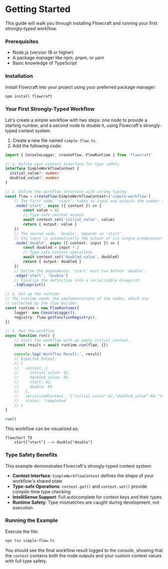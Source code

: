 # Getting Started

This guide will walk you through installing Flowcraft and running your first strongly-typed workflow.

### Prerequisites

-   Node.js (version 18 or higher)
-   A package manager like npm, pnpm, or yarn
-   Basic knowledge of TypeScript

### Installation

Install Flowcraft into your project using your preferred package manager:

```bash
npm install flowcraft
```

### Your First Strongly-Typed Workflow

Let's create a simple workflow with two steps: one node to provide a starting number, and a second node to double it, using Flowcraft's strongly-typed context system.

1.  Create a new file named `simple-flow.ts`.
2.  Add the following code:

```typescript
import { ConsoleLogger, createFlow, FlowRuntime } from 'flowcraft'

// 1. Define your context interface for type safety
interface SimpleWorkflowContext {
  initial_value?: number
  doubled_value?: number
}

// 2. Define the workflow structure with strong typing
const flow = createFlow<SimpleWorkflowContext>('simple-workflow')
	// The first node, 'start', takes no input and outputs the number 42.
	.node('start', async ({ context }) => {
		const value = 42
		// Type-safe context access
		await context.set('initial_value', value)
		return { output: value }
	})
	// The second node, 'double', depends on 'start'.
	// Its input is automatically the output of its single predecessor.
	.node('double', async ({ context, input }) => {
		const doubled = input * 2
		// Type-safe context operations
		await context.set('doubled_value', doubled)
		return { output: doubled }
	})
	// Define the dependency: 'start' must run before 'double'.
	.edge('start', 'double')
	// Finalize the definition into a serializable blueprint.
	.toBlueprint()

// 3. Set up the runtime
// The runtime needs the implementations of the nodes, which are
// collected by the flow builder.
const runtime = new FlowRuntime({
	logger: new ConsoleLogger(),
	registry: flow.getFunctionRegistry(),
})

// 4. Run the workflow
async function run() {
	// Start the workflow with an empty initial context.
	const result = await runtime.run(flow, {})

	console.log('Workflow Result:', result)
	// Expected Output:
	// {
	//   context: {
	//     initial_value: 42,
	//     doubled_value: 84,
	//     start: 42,
	//     double: 84
	//   },
	//   serializedContext: '{"initial_value":42,"doubled_value":84,"start":42,"double":84}',
	//   status: 'completed'
	// }
}

run()
```

This workflow can be visualized as:

```mermaid
flowchart TD
    start["start"] --> double["double"]
```

### Type Safety Benefits

This example demonstrates Flowcraft's strongly-typed context system:

- **Context Interface**: `SimpleWorkflowContext` defines the shape of your workflow's shared state
- **Type-safe Operations**: `context.get()` and `context.set()` provide compile-time type checking
- **IntelliSense Support**: Full autocomplete for context keys and their types
- **Runtime Safety**: Type mismatches are caught during development, not execution

### Running the Example

Execute the file:
```bash
npx tsx simple-flow.ts
```

You should see the final workflow result logged to the console, showing that the `context` contains both the node outputs and your custom context values with full type safety.
